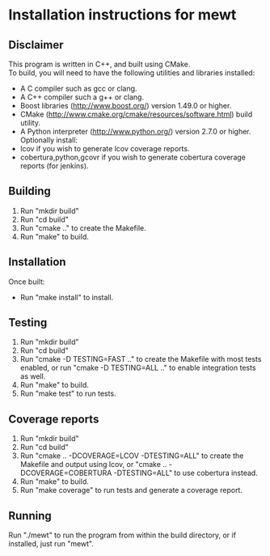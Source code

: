 Installation instructions for mewt
==================================

## Disclaimer
This program is written in C++, and built using CMake.  
To build, you will need to have the following utilities and libraries 
installed:
* A C compiler such as gcc or clang.
* A C++ compiler such a g++ or clang.
* Boost libraries (http://www.boost.org/) version 1.49.0 or higher.
* CMake (http://www.cmake.org/cmake/resources/software.html) build utility.
* A Python interpreter (http://www.python.org/) version 2.7.0 or higher.
Optionally install:
* lcov if you wish to generate lcov coverage reports.
* cobertura,python,gcovr if you wish to generate cobertura coverage reports (for jenkins).

## Building

1. Run "mkdir build"
2. Run "cd build"
3. Run "cmake .." to create the Makefile.
4. Run "make" to build.

## Installation

Once built: 
* Run "make install" to install.

## Testing

1. Run "mkdir build"
2. Run "cd build"
3. Run "cmake -D TESTING=FAST .." to create the Makefile with most tests enabled, or run "cmake -D TESTING=ALL .." to enable integration tests as well.
4. Run "make" to build.
5. Run "make test" to run tests.

## Coverage reports

1. Run "mkdir build"
2. Run "cd build"
3. Run "cmake .. -DCOVERAGE=LCOV -DTESTING=ALL" to create the Makefile and output using lcov, or "cmake .. -DCOVERAGE=COBERTURA -DTESTING=ALL" to use cobertura instead.
4. Run "make" to build.
5. Run "make coverage" to run tests and generate a coverage report.

## Running

Run "./mewt" to run the program from within the build directory, 
or if installed, just run "mewt".
